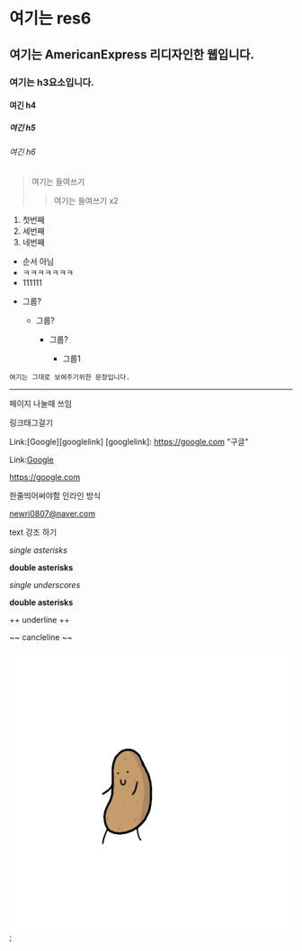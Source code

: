 # 여기는 res6
## 여기는 AmericanExpress 리디자인한 웹입니다.
### 여기는 h3요소입니다.
#### 여긴 h4
##### 여긴 h5
###### 여긴 h6

> 여기는 들여쓰기
>> 여기는 들여쓰기 x2

1. 첫번째 
2. 세번째 
3. 네번째 


* 순서 아님
* ㅋㅋㅋㅋㅋㅋㅋ
* 111111


+ 그룹?
    + 그룹?
     
       + 그룹?
        
         + 그룹1
         
```
여기는 그대로 보여주기위한 문장입니다. 

```

------------------------------------------------------------------------ 
페이지 나눌때 쓰임



링크태그걸기 

Link:[Google][googlelink]
[googlelink]: https://google.com "구글"

Link:[Google](https://google.com, "구글")

<https://google.com>

한줄띄어써야함 인라인 방식

<newri0807@naver.com>

text 강조 하기

*single asterisks*

**double asterisks**

_single underscores_

__double asterisks__

++ underline ++

~~ cancleline ~~

![그림1](potato.gif);
